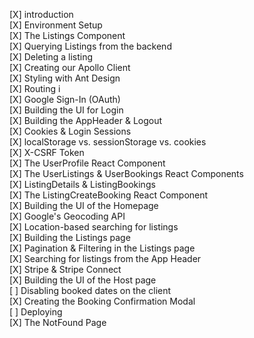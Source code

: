 [X] introduction<br />
[X] Environment Setup<br />
[X] The Listings Component<br />
[X] Querying Listings from the backend<br />
[X] Deleting a listing<br />
[X] Creating our Apollo Client<br />
[X] Styling with Ant Design<br />
[X] Routing i<br />
[X] Google Sign-In (OAuth)<br />
[X] Building the UI for Login<br />
[X] Building the AppHeader & Logout<br />
[X] Cookies & Login Sessions<br />
[X] localStorage vs. sessionStorage vs. cookies<br />
[Х] X-CSRF Token<br />
[X] The UserProfile React Component<br />
[X] The UserListings & UserBookings React Components<br />
[X] ListingDetails & ListingBookings<br />
[X] The ListingCreateBooking React Component<br />
[X] Building the UI of the Homepage<br />
[X] Google's Geocoding API<br />
[X] Location-based searching for listings<br />
[X] Building the Listings page<br />
[X] Pagination & Filtering in the Listings page<br />
[X] Searching for listings from the App Header<br />
[Х] Stripe & Stripe Connect<br />
[Х] Building the UI of the Host page<br />
[ ] Disabling booked dates on the client<br />
[X] Creating the Booking Confirmation Modal<br />
[ ] Deploying<br />
[X] The NotFound Page
